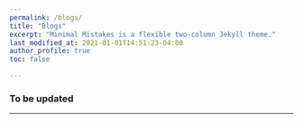 ```yaml
---
permalink: /blogs/
title: "Blogs"
excerpt: "Minimal Mistakes is a flexible two-column Jekyll theme."
last_modified_at: 2021-01-01T14:51:23-04:00
author_profile: true
toc: false

---
```

### To be updated



---

